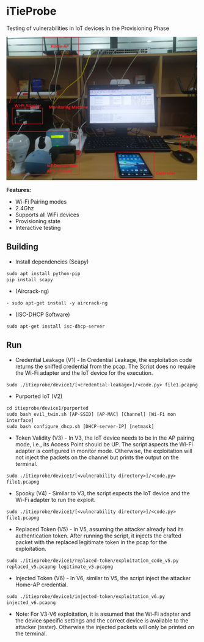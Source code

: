 # iTieProbe
Testing of vulnerabilities in IoT devices in the Provisioning Phase

<img src="https://github.com/iotsecurelab/iTieProbe/blob/main/images/setup.jpg" width="500px">


**Features:**

- Wi-Fi Pairing modes
- 2.4Ghz
- Supports all WiFi devices
- Provisioning state
- Interactive testing
  
## Building

- Install dependencies (Scapy)
```
sudo apt install python-pip
pip install scapy
```
- (Aircrack-ng)
```
- sudo apt-get install -y aircrack-ng
```
- (ISC-DHCP Software)
```
sudo apt-get install isc-dhcp-server
```

## Run

- Credential Leakage (V1) - In Credential Leakage, the exploitation code returns the sniffed credential from the pcap. The Script does no require the Wi-Fi adapter and the IoT device for the execution.
```
sudo ./itieprobe/device1/[<credential-leakage>]/<code.py> file1.pcapng 
```
- Purported IoT (V2)

```
cd itieprobe/device1/purported
sudo bash evil_twin.sh [AP-SSID] [AP-MAC] [Channel] [Wi-Fi mon interface]
sudo bash configure_dhcp.sh [DHCP-server-IP] [netmask]
```
- Token Validity (V3) - In V3, the IoT device needs to be in the AP pairing mode, i.e., its Access Point should be UP. The script aspects the Wi-Fi adapter is configured in monitor mode. Otherwise, the exploitation will not inject the packets on the channel but prints the output on the terminal.
  
```
sudo ./itieprobe/device1/[<vulnerability directory>]/<code.py> file1.pcapng 
```

- Spooky (V4) - Similar to V3, the script expects the IoT device and the Wi-Fi adapter to run the exploit.
```
sudo ./itieprobe/device1/[<vulnerability directory>]/<code.py> file1.pcapng 
```

- Replaced Token (V5) - In V5, assuming the attacker already had its authentication token. After running the script, it injects the crafted packet with the replaced legitimate token in the pcap for the exploitation.
```
sudo ./itieprobe/device1/replaced-token/exploitation_code_v5.py replaced_v5.pcapng legitimate_v5.pcapng
```
- Injected Token (V6) - In V6, similar to V5, the script inject the attacker Home-AP credential.
```
sudo ./itieprobe/device1/injected-token/exploitation_v6.py injected_v6.pcapng 
```
- Note: For V3-V6 exploitation, it is assumed that the Wi-Fi adapter and the device specific settings and the correct device is available to the attacker (tester). Otherwise the injected packets will only be printed on the terminal.
